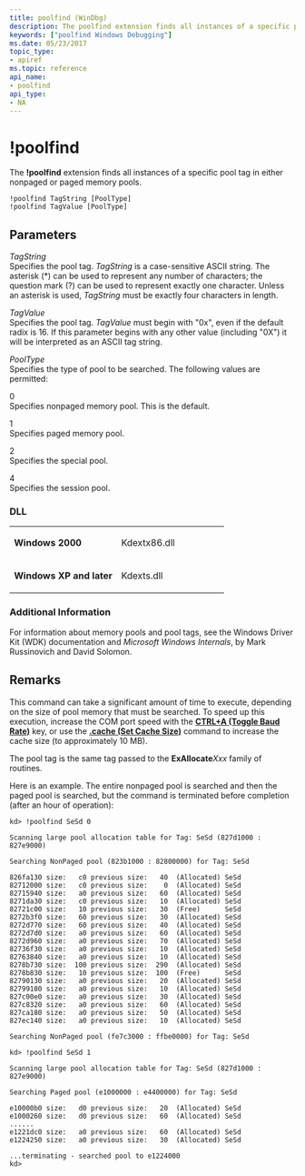 ```yaml
---
title: poolfind (WinDbg)
description: The poolfind extension finds all instances of a specific pool tag in either nonpaged or paged memory pools.
keywords: ["poolfind Windows Debugging"]
ms.date: 05/23/2017
topic_type:
- apiref
ms.topic: reference
api_name:
- poolfind
api_type:
- NA
---
```


# !poolfind


The **!poolfind** extension finds all instances of a specific pool tag in either nonpaged or paged memory pools.

```dbgcmd
!poolfind TagString [PoolType] 
!poolfind TagValue [PoolType] 
```

## <span id="ddk__poolfind_dbg"></span><span id="DDK__POOLFIND_DBG"></span>Parameters


<span id="_______TagString______"></span><span id="_______tagstring______"></span><span id="_______TAGSTRING______"></span> *TagString*   
Specifies the pool tag. *TagString* is a case-sensitive ASCII string. The asterisk (\*) can be used to represent any number of characters; the question mark (?) can be used to represent exactly one character. Unless an asterisk is used, *TagString* must be exactly four characters in length.

<span id="_______TagValue______"></span><span id="_______tagvalue______"></span><span id="_______TAGVALUE______"></span> *TagValue*   
Specifies the pool tag. *TagValue* must begin with "0x", even if the default radix is 16. If this parameter begins with any other value (including "0X") it will be interpreted as an ASCII tag string.

<span id="_______PoolType______"></span><span id="_______pooltype______"></span><span id="_______POOLTYPE______"></span> *PoolType*   
Specifies the type of pool to be searched. The following values are permitted:

<span id="0"></span>0  
Specifies nonpaged memory pool. This is the default.

<span id="1"></span>1  
Specifies paged memory pool.

<span id="2"></span>2  
Specifies the special pool.

<span id="4"></span>4  
Specifies the session pool.

### <span id="DLL"></span><span id="dll"></span>DLL

<table>
<colgroup>
<col width="50%" />
<col width="50%" />
</colgroup>
<tbody>
<tr class="odd">
<td align="left"><p><strong>Windows 2000</strong></p></td>
<td align="left"><p>Kdextx86.dll</p></td>
</tr>
<tr class="even">
<td align="left"><p><strong>Windows XP and later</strong></p></td>
<td align="left"><p>Kdexts.dll</p></td>
</tr>
</tbody>
</table>

 

### <span id="Additional_Information"></span><span id="additional_information"></span><span id="ADDITIONAL_INFORMATION"></span>Additional Information

For information about memory pools and pool tags, see the Windows Driver Kit (WDK) documentation and *Microsoft Windows Internals*, by Mark Russinovich and David Solomon.

## Remarks

This command can take a significant amount of time to execute, depending on the size of pool memory that must be searched. To speed up this execution, increase the COM port speed with the [**CTRL+A (Toggle Baud Rate)**](ctrl-a--toggle-baud-rate-.md) key, or use the [**.cache (Set Cache Size)**](-cache--set-cache-size-.md) command to increase the cache size (to approximately 10 MB).

The pool tag is the same tag passed to the **ExAllocate**_Xxx_ family of routines.

Here is an example. The entire nonpaged pool is searched and then the paged pool is searched, but the command is terminated before completion (after an hour of operation):

```dbgcmd
kd> !poolfind SeSd 0

Scanning large pool allocation table for Tag: SeSd (827d1000 : 827e9000)

Searching NonPaged pool (823b1000 : 82800000) for Tag: SeSd

826fa130 size:   c0 previous size:   40  (Allocated) SeSd
82712000 size:   c0 previous size:    0  (Allocated) SeSd
82715940 size:   a0 previous size:   60  (Allocated) SeSd
8271da30 size:   c0 previous size:   10  (Allocated) SeSd
82721c00 size:   10 previous size:   30  (Free)      SeSd
8272b3f0 size:   60 previous size:   30  (Allocated) SeSd
8272d770 size:   60 previous size:   40  (Allocated) SeSd
8272d7d0 size:   a0 previous size:   60  (Allocated) SeSd
8272d960 size:   a0 previous size:   70  (Allocated) SeSd
82736f30 size:   a0 previous size:   10  (Allocated) SeSd
82763840 size:   a0 previous size:   10  (Allocated) SeSd
8278b730 size:  100 previous size:  290  (Allocated) SeSd
8278b830 size:   10 previous size:  100  (Free)      SeSd
82790130 size:   a0 previous size:   20  (Allocated) SeSd
82799180 size:   a0 previous size:   10  (Allocated) SeSd
827c00e0 size:   a0 previous size:   30  (Allocated) SeSd
827c8320 size:   a0 previous size:   60  (Allocated) SeSd
827ca180 size:   a0 previous size:   50  (Allocated) SeSd
827ec140 size:   a0 previous size:   10  (Allocated) SeSd

Searching NonPaged pool (fe7c3000 : ffbe0000) for Tag: SeSd

kd> !poolfind SeSd 1

Scanning large pool allocation table for Tag: SeSd (827d1000 : 827e9000)

Searching Paged pool (e1000000 : e4400000) for Tag: SeSd

e10000b0 size:   d0 previous size:   20  (Allocated) SeSd
e1000260 size:   d0 previous size:   60  (Allocated) SeSd
......
e1221dc0 size:   a0 previous size:   60  (Allocated) SeSd
e1224250 size:   a0 previous size:   30  (Allocated) SeSd

...terminating - searched pool to e1224000
kd> 
```

 

 





